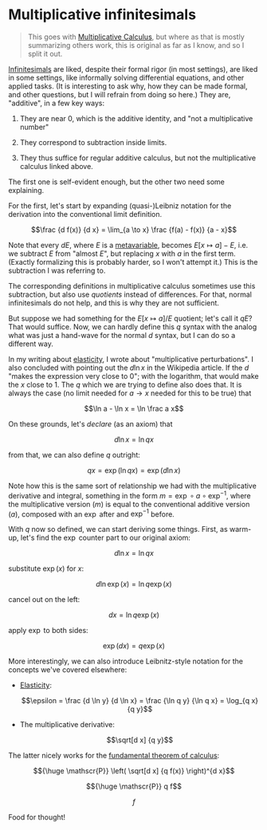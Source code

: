 # Multiplicative infinitesimals

> This goes with [Multiplicative Calculus](./multiplicative-calculus.md), but where as that is mostly summarizing others work, this is original as far as I know, and so I split it out.

[Infinitesimals](https://en.wikipedia.org/wiki/Infinitesimal) are liked, despite their formal rigor (in most settings), are liked in some settings, like informally solving differential equations, and other applied tasks.
(It is interesting to ask why, how they can be made formal, and other questions, but I will refrain from doing so here.)
They are, "additive", in a few key ways:

1. They are near 0, which is the additive identity, and "not a multiplicative number"

2. They correspond to subtraction inside limits.

3. They thus suffice for regular additive calculus, but not the multiplicative calculus linked above.

The first one is self-evident enough, but the other two need some explaining.

For the first, let's start by expanding (quasi-)Leibniz notation for the derivation into the conventional limit definition.
```math
\frac {d f(x)} {d x} = \lim_{a \to x} \frac {f(a) - f(x)} {a - x}
```
Note that every $d E$, where $E$ is a [metavariable](https://en.wikipedia.org/wiki/metavariable), becomes $E[x \mapsto a] - E$,
i.e. we subtract $E$ from "almost $E$", but replacing $x$ with $a$ in the first term.
(Exactly formalizing this is probably harder, so I won't attempt it.)
This is the subtraction I was referring to.

The corresponding definitions in multiplicative calculus sometimes use this subtraction, but also use *quotients* instead of differences.
For that, normal infinitesimals do not help, and this is why they are not sufficient.

But suppose we had something for the $E[x \mapsto a] / E$ quotient; let's call it $qE$?
That would suffice.
Now, we can hardly define this $q$ syntax with the analog what was just a hand-wave for the normal $d$ syntax, but I can do so a different way.

In my writing about [elasticity](../economics-math.md#Elasticity), I wrote about "multiplicative perturbations".
I also concluded with pointing out the $d\ln x$ in the Wikipedia article.
If the $d$ "makes the expression very close to 0"; with the logarithm, that would make the $x$ close to 1.
The $q$ which we are trying to define also does that.
It is always the case (no limit needed for $a \to x$ needed for this to be true) that
```math
\ln a - \ln x = \ln \frac a x
```
On these grounds, let's *declare* (as an axiom) that
```math
d \ln x = \ln q x
```
from that, we can also define $q$ outright:
```math
q x = \exp(\ln q x) = \exp(d \ln x)
```
Note how this is the same sort of relationship we had with the multiplicative derivative and integral,
something in the form $m = \exp \circ a \circ \exp^{-1}$,
where the multiplicative version ($m$) is equal to the conventional additive version ($a$), composed with an $\exp$ after and $\exp^{-1}$ before.

With $q$ now so defined, we can start deriving some things.
First, as warm-up, let's find the $\exp$ counter part to our original axiom:
```math
d \ln x = \ln q x
```
substitute $\exp(x)$ for $x$:
```math
d \ln \exp(x) = \ln q \exp(x)
```
cancel out on the left:
```math
d x = \ln q \exp(x)
```
apply $\exp$ to both sides:
```math
\exp(d x) = q \exp(x)
```

More interestingly, we can also introduce Leibnitz-style notation for the concepts we've covered elsewhere:

- [Elasticity](../economics-math.md#Elasticity):
  ```math
  \epsilon = \frac {d \ln y} {d \ln x} = \frac {\ln q y} {\ln q x} = \log_{q x} {q y}
  ```

- The multiplicative derivative:
  ```math
  \sqrt[d x] {q y}
  ```

The latter nicely works for the [fundamental theorem of calculus](https://en.wikipedia.org/wiki/Fundamental_theorem_of_calculus):

```math
{\huge \mathscr{P}} \left( \sqrt[d x] {q f(x)} \right)^{d x}
```
```math
{\huge \mathscr{P}} q f
```
```math
f
```

Food for thought!
